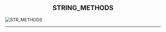 <h2 align="center"> STRING_METHODS </h2>

![STR_METHODS](https://github.com/ROB6665/PYTHON/assets/121626867/9721a163-8e20-4c2e-9133-3b480dc49ecf)

<hr>
